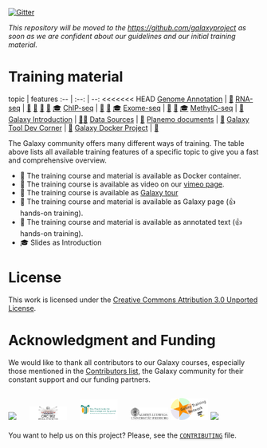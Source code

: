 [![Gitter](https://badges.gitter.im/Galaxy-Training-Network/training-material.svg)](https://gitter.im/Galaxy-Training-Network/Lobby?utm_source=badge&utm_medium=badge&utm_campaign=pr-badge&utm_content=badge)

_This repository will be moved to the https://github.com/galaxyproject as soon as we are confident about our guidelines and our initial training material._

Training material
=================


topic | features
:-- | :--: | --:
<<<<<<< HEAD
[Genome Annotation](Genome-Annotation/) | [:book:](Genome-Annotation/tutorials/general-introduction.md)
[RNA-seq](RNA-Seq/) | [:whale:](RNA-Seq/docker/) [:movie_camera:](https://vimeo.com/128268401) [:page_facing_up:](https://usegalaxy.org/u/jeremy/p/galaxy-rna-seq-analysis-exercise) [:book:](RNA-Seq/tutorials/ref_based.md) [:mortar_board:](RNA-Seq/slides/index.html)
[ChIP-seq](ChIP-Seq/) | [:whale:](ChIP-Seq/docker/) [:book:](ChIP-Seq/) [:mortar_board:](ChIP-Seq/slides/index.html)
[Exome-seq](Exome-Seq/) | [:whale:](Exome-Seq/docker) [:book:](Exome-Seq/tutorials) [:mortar_board:](Exome-Seq/slides/index.html)
[MethylC-seq](Methylation-Seq/) | [:book:](MethylC-Seq/tutorials/Methylation-Seq.md)
[Galaxy Introduction](Introduction/) | [:whale:](Introduction/docker/)[:book:](Introduction/tutorials/)
[Data Sources](Dev-Corner/tutorials/data_source_integration.md) | [:book:](Dev-Corner/tutorials/data_source_integration.md)
[Planemo documents](http://planemo.readthedocs.io/en/latest/writing_appliance.html) | [:book:](http://planemo.readthedocs.io/en/latest/writing_appliance.html)
[Galaxy Tool Dev Corner](Dev-Corner) | [:book:](Dev-Corner/readme.md)
[Galaxy Docker Project](https://slides.com/bgruening/the-galaxy-docker-project/) | [:book:](https://slides.com/bgruening/the-galaxy-docker-project/)


The Galaxy community offers many different ways of training. The table above lists all available training features of a specific topic to give you a fast and comprehensive overview.

 - :whale: The training course and material is available as Docker container.
 - :movie_camera: The training course is available as video on our [vimeo page](https://vimeo.com/galaxyproject).
 - :eyes: The training course is available as [Galaxy tour](https://github.com/galaxyproject/galaxy-tours)
 - :page_facing_up: The training course and material is available as Galaxy page (:thumbsup: hands-on training).
 - :book: The training course and material is available as annotated text (:thumbsup: hands-on training).
 - :mortar_board: Slides as Introduction

# License

This work is licensed under the [Creative Commons Attribution 3.0 Unported License](http://creativecommons.org/licenses/by/3.0/).

# Acknowledgment and Funding

We would like to thank all contributors to our Galaxy courses, especially those mentioned in the [Contributors list](CONTRIBUTORS.md), the Galaxy community for their constant support and our funding partners.

<a href="http://www.denbi.de/"><img src="https://raw.githubusercontent.com/bgruening/rbc_docs/master/logo/deNBI_Logo_rgb.png" width="15%"></a> 	&emsp;<a href="http://www.sfb992.uni-freiburg.de/"><img src="https://raw.githubusercontent.com/bgruening/presentations/bce348bb606c312d531c479e63a66efc2bc38d44/shared/resources/img/MEDEP.jpg" width="15%"></a> 	&emsp;<a href="http://www.ie-freiburg.mpg.de"><img src="https://raw.githubusercontent.com/bgruening/presentations/master/shared/resources/img/14_MPI_IE_logo_mit_180.gif" width="15%"></a> 	&emsp;<a href="https://www.uni-freiburg.de/"><img src="https://raw.githubusercontent.com/bgruening/presentations/a2e38e4b007994af798320db3a0131c4bb891c0e/shared/resources/img/logo_freiburg.jpg" width="15%"></a>
<a href="https://wiki.galaxyproject.org/Teach/GTN"><img src="./shared/images/GTNLogo1000.png" width="15%"></a>
<a href="http://www.france-bioinformatique.fr/"><img src="http://www.france-bioinformatique.fr/sites/default/files/ifb-logo_1.png" width="15%"></a> &emsp;
---

You want to help us on this project? Please, see the [`CONTRIBUTING`](CONTRIBUTING.md) file.
